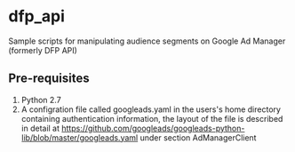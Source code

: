# dfp_api
Sample scripts for manipulating audience segments on Google Ad Manager (formerly DFP API)

## Pre-requisites
1. Python 2.7
2. A configration file called googleads.yaml in the users's home directory containing authentication information, the layout of the file is described in detail at https://github.com/googleads/googleads-python-lib/blob/master/googleads.yaml under section AdManagerClient




